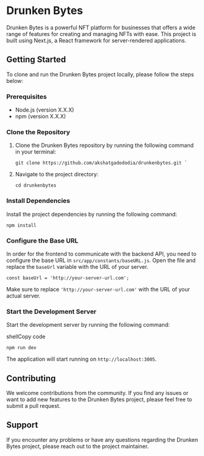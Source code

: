 # Drunken Bytes

Drunken Bytes is a powerful NFT platform for businesses that offers a wide range of features for creating and managing NFTs with ease. This project is built using Next.js, a React framework for server-rendered applications.

## Getting Started

To clone and run the Drunken Bytes project locally, please follow the steps below:

### Prerequisites

- Node.js (version X.X.X)
- npm (version X.X.X)

### Clone the Repository

1. Clone the Drunken Bytes repository by running the following command in your terminal:

   ```shell
   git clone https://github.com/akshatgadododia/drunkenbytes.git `

1.  Navigate to the project directory:

    `cd drunkenbytes`

### Install Dependencies

Install the project dependencies by running the following command:

`npm install`

### Configure the Base URL

In order for the frontend to communicate with the backend API, you need to configure the base URL in `src/app/constants/baseURL.js`. Open the file and replace the `baseUrl` variable with the URL of your server.

`const baseUrl = 'http://your-server-url.com';`

Make sure to replace `'http://your-server-url.com'` with the URL of your actual server.

### Start the Development Server

Start the development server by running the following command:

shellCopy code

`npm run dev`

The application will start running on `http://localhost:3005`.

Contributing
------------

We welcome contributions from the community. If you find any issues or want to add new features to the Drunken Bytes project, please feel free to submit a pull request.

Support
-------

If you encounter any problems or have any questions regarding the Drunken Bytes project, please reach out to the project maintainer.
